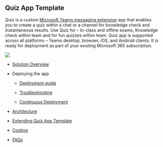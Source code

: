 ## Quiz App Template

Quiz is a custom [Microsoft Teams messaging
extension](https://docs.microsoft.com/en-us/microsoftteams/platform/messaging-extensions/what-are-messaging-extensions)
app that enables you to create a quiz within a chat or a channel for knowledge
check and instantaneous results. Use Quiz for – In-class and offline exams,
Knowledge check within team and for fun quizzes within team. Quiz app is
supported across all platforms – Teams desktop, browser, iOS, and Android
clients. It is ready for deployment as part of your existing Microsoft 365
subscription.

![](./images/QuizCompose.gif)

* [Solution Overview](Solution-overview)

* Deploying the app

  * [Deployment guide](Deployment-guide)

  * [Troubleshooting](Troubleshooting)

  * [Continuous Deployment](Continuous-deployment)

* [Architecture](Architecture)

* [Extending Quiz App Template](Taking-it-further)

* [Costing](Costing)

* [FAQs](Frequently-asked-questions)